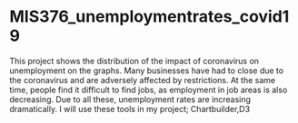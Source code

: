 # MIS376_unemploymentrates_covid19
This project shows the distribution of the impact of coronavirus on unemployment on the graphs. Many businesses have had to close due to the coronavirus and are adversely affected by restrictions. At the same time, people find it difficult to find jobs, as employment in job areas is also decreasing. Due to all these, unemployment rates are increasing dramatically. 
I will use these tools in my project;
Chartbuilder,D3
